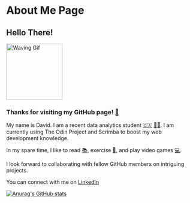 # About Me Page

## Hello There! 

<img src= "https://media.giphy.com/media/UqGhQEXe4J4ghTTCEi/giphy.gif" width="150x" alt="Waving Gif"> 

 
### Thanks for visiting my GitHub page! [:adult:](https://github.com/ikatyang/emoji-cheat-sheet) 

My name is David. I am a recent data analytics student [:canada:](https://github.com/ikatyang/emoji-cheat-sheet) [:man_student:](https://github.com/ikatyang/emoji-cheat-sheet). I am currently using The Odin Project and Scrimba to boost my web development knowledge.
 
In my spare time, I like to read [:books:](https://github.com/ikatyang/emoji-cheat-sheet), exercise [:running:](https://github.com/ikatyang/emoji-cheat-sheet), and play video games [:computer:](https://github.com/ikatyang/emoji-cheat-sheet).

I look forward to collaborating with fellow GitHub members on intriguing projects. 

You can connect with me on [LinkedIn](https://www.linkedin.com/in/davidlamcanada)

 

[![Anurag's GitHub stats](https://github-readme-stats.vercel.app/api?username=davidlamcanada&hide=stars&count_private=true&show_icons=true&theme=vision-friendly-dark)](https://github.com/anuraghazra/github-readme-stats)

<!--


<!--
**davidlamcanada/davidlamcanada** is a ✨ _special_ ✨ repository because its `README.md` (this file) appears on your GitHub profile.

Here are some ideas to get you started:

- 🔭 I’m currently working on ...
- 🌱 I’m currently learning ...
- 👯 I’m looking to collaborate on ...
- 🤔 I’m looking for help with ...
- 💬 Ask me about ...
- 📫 How to reach me: ...
- 😄 Pronouns: ...
- ⚡ Fun fact: ...
-->
